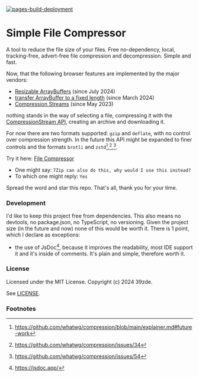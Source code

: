 [![pages-build-deployment](https://github.com/39zde/simple-file-compressor/actions/workflows/pages/pages-build-deployment/badge.svg?branch=main)](https://github.com/39zde/simple-file-compressor/actions/workflows/pages/pages-build-deployment)
# Simple File Compressor
A tool to reduce the file size of your files. Free no-dependency, local, tracking-free, advert-free file compression and decompression. Simple and fast.

Now, that the following browser features are implemented by the major vendors: 

- [Resizable ArrayBuffers](https://developer.mozilla.org/en-US/docs/Web/JavaScript/Reference/Global_Objects/ArrayBuffer/resizable#browser_compatibility) (since July 2024)
- [transfer ArrayBuffer to a fixed length](https://developer.mozilla.org/en-US/docs/Web/JavaScript/Reference/Global_Objects/ArrayBuffer/transferToFixedLength#browser_compatibility) (since March 2024)
- [Compression Streams](https://developer.mozilla.org/en-US/docs/Web/API/Compression_Streams_API#browser_compatibility) (since May 2023)

nothing stands in the way of selecting a file, compressing it with the [CompressionStream API](https://developer.mozilla.org/en-US/docs/Web/API/CompressionStream), creating an archive and downloading it.

For now there are two formats supported: `gzip` and `deflate`, with no control over compression strength. 
In the future this API might be expanded to finer controls and the formats `brotli` and `zstd`[^1],[^2],[^3].

Try it here: [File Compressor](https://39zde.github.io/simple-file-compressor/)

- One might say: `7Zip can also do this, why would I use this instead?`
- To which one might reply: `Yes`

Spread the word and star this repo. That's all, thank you for your time.

### Development

I'd like to keep this project free from dependencies. This also means no devtools, no package.json, no TypeScript, no versioning. Given the project size (in the future and now) none of this would be worth it.
There is 1 point, which I declare as exceptions:
- the use of JsDoc[^4], because it improves the readability, most IDE support it and it's inside of comments. It's plain and simple, therefore worth it.

### License

Licensed under the MIT License. Copyright (c) 2024 39zde.

 See [LICENSE](./LICENSE).

### Footnotes

[^1]: https://github.com/whatwg/compression/blob/main/explainer.md#future-work
[^2]: https://github.com/whatwg/compression/issues/34
[^3]: https://github.com/whatwg/compression/issues/54
[^4]: https://jsdoc.app/
[^5]: https://developer.mozilla.org/en-US/docs/Web/Progressive_web_apps
